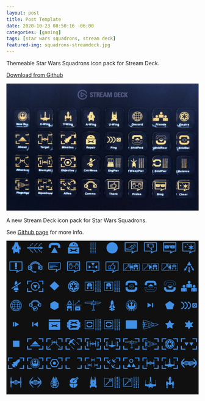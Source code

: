 ```yaml
---
layout: post
title: Post Template
date: 2020-10-23 08:50:16 -06:00
categories: [gaming]
tags: [star wars squadrons, stream deck]
featured-img: squadrons-streamdeck.jpg
---
```


Themeable Star Wars Squadrons icon pack for Stream Deck.

[Download from Github](https://github.com/Ordo-Corona-Stellarum/streamdeck-squadrons-icons/releases)

<!--more-->

![squadrons-streamdeck](/assets/images/squadrons-streamdeck.jpg)

A new Stream Deck icon pack for Star Wars Squadrons.

See [Github page](https://github.com/Ordo-Corona-Stellarum/streamdeck-squadrons-icons) for more info.

![Empire Blue](/assets/images/Empire%20Blue.png)
